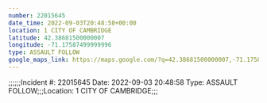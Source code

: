 ```yaml
---
number: 22015645
date_time: 2022-09-03T20:48:58+00:00
location: 1 CITY OF CAMBRIDGE
latitude: 42.38681500000007
longitude: -71.17587499999996
type: ASSAULT FOLLOW
google_maps_link: https://maps.google.com/?q=42.38681500000007,-71.17587499999996
---
```


;;;;;;Incident #: 22015645   Date: 2022-09-03 20:48:58    Type: ASSAULT FOLLOW;;;Location: 1 CITY OF CAMBRIDGE;;;
